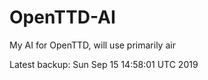 # OpenTTD-AI
My AI for OpenTTD, will use primarily air

Latest backup: Sun Sep 15 14:58:01 UTC 2019
